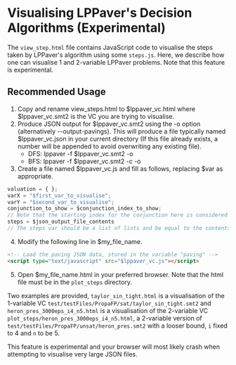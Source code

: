 # Visualising LPPaver's Decision Algorithms (Experimental)

The `view_step.html` file contains JavaScript code to visualise the steps taken by LPPaver's algorithm using some `steps.js`.
Here, we describe how one can visualise 1 and 2-variable LPPaver problems.
Note that this feature is experimental.

## Recommended Usage

1. Copy and rename view_steps.html to $lppaver_vc.html where $lppaver_vc.smt2 is the VC you are trying to visualise.
2. Produce JSON output for $lppaver_vc.smt2 using the -o option (alternatively --output-pavings). This will produce a file typically named $lppaver_vc.json in your current directory (If this file already exists, a number will be appended to avoid overwriting any existing file).
    - DFS: lppaver -f $lppaver_vc.smt2 -o
    - BFS: lppaver -f $lppaver_vc.smt2 -c -o
3. Create a file named $lppaver_vc.js and fill as follows, replacing $var as appropriate.

```js
valuation = { };
varX = "$first_var_to_visualise";
varY = "$second_var_to_visualise";
conjunction_to_show = $conjunction_index_to_show;
// Note that the starting index for the conjunction here is considered 1.
steps = $json_output_file_contents
// The steps var should be a list of lists and be equal to the contents of $lppaver_vc.json.
```

4. Modify the following line in $my_file_name.

```html
<!-- Load the paving JSON data, stored in the variable "paving" -->
<script type="text/javascript" src="$lppaver_vc.js"></script>
```

5. Open $my_file_name.html in your preferred browser. Note that the html file must be in the `plot_steps` directory.

Two examples are provided, `taylor_sin_tight.html` is a visualisation of the 1-variable VC `test/testFiles/PropaFP/sat/taylor_sin_tight.smt2` and `heron_pres_3000eps_i4_n5.html` is a visualisation of the 2-variable VC `plot_steps/heron_pres_3000eps_i4_n5.html`, a 2-variable version of `test/testFiles/PropaFP/unsat/heron_pres.smt2` with a looser bound, `i` fixed to 4 and `n` to be 5.

This feature is experimental and your browser will most likely crash when attempting to visualise very large JSON files.
